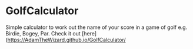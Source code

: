 # GolfCalculator
Simple calculator to work out the name of your score in a game of golf e.g. Birdie, Bogey, Par.
Check it out [here](https://AdamTheWizard.github.io/GolfCalculator/
